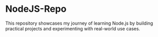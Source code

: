 # NodeJS-Repo
This repository showcases my journey of learning Node.js by building practical projects and experimenting with real-world use cases.
